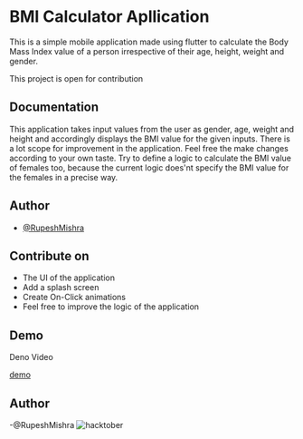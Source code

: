 
# BMI Calculator Apllication

This is a simple mobile application made using flutter to calculate the Body Mass Index value of a person irrespective of their age, height, weight and gender.

This project is open for contribution
## Documentation

This application takes input values from the user as gender, age, weight and height and accordingly displays the BMI value for the given inputs. There is a lot scope for improvement in the application. Feel free the make changes according to your own taste. Try to define a logic to calculate the BMI value of females too, because the current logic does'nt specify the BMI value for the females in a precise way.

  
## Author

- [@RupeshMishra](https://github.com/Rupesh-1901)

  
## Contribute on

 - The UI of the application
 - Add a splash screen
 - Create On-Click animations
 - Feel free to improve the logic of the application

 

  
## Demo

Deno Video

[demo](https://drive.google.com/file/d/1qaxwutrEiSuvwbUBE4nxQqCHZjXYaHwU/view?usp=sharing)

## Author

-@RupeshMishra
![hacktober](https://hacktoberfest.digitalocean.com/_nuxt/img/logo-hacktoberfest-full2.aa1e9d9.svg)

    
